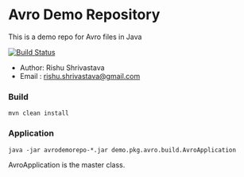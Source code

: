 # Avro Demo Repository
This is a demo repo for Avro files in Java

[![Build Status](https://travis-ci.org/rishuatgithub/avrodemorepo.svg?branch=master)](https://travis-ci.org/rishuatgithub/avrodemorepo)

- Author: Rishu Shrivastava
- Email : rishu.shrivastava@gmail.com


### Build

`mvn clean install`


### Application

`java -jar avrodemorepo-*.jar demo.pkg.avro.build.AvroApplication`

AvroApplication is the master class.